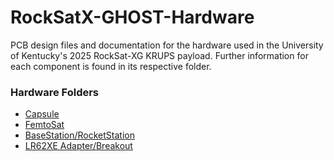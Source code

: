 # RockSatX-GHOST-Hardware
PCB design files and documentation for the hardware used in the University of Kentucky's 2025 RockSat-XG KRUPS payload. Further information for each component is found in its respective folder.

### Hardware Folders
- [Capsule](Capsule)
- [FemtoSat](FemtoSat)
- [BaseStation/RocketStation](RocketStation)
- [LR62XE Adapter/Breakout](LR62XEAdapter)